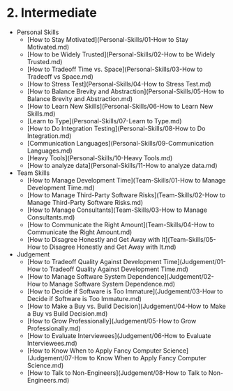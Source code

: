 # 2. Intermediate

- Personal Skills
	- [How to Stay Motivated](Personal-Skills/01-How to Stay Motivated.md)
	- [How to be Widely Trusted](Personal-Skills/02-How to be Widely Trusted.md)
	- [How to Tradeoff Time vs. Space](Personal-Skills/03-How to Tradeoff vs Space.md)
	- [How to Stress Test](Personal-Skills/04-How to Stress Test.md)
	- [How to Balance Brevity and Abstraction](Personal-Skills/05-How to Balance Brevity and Abstraction.md)
	- [How to Learn New Skills](Personal-Skills/06-How to Learn New Skills.md)
	- [Learn to Type](Personal-Skills/07-Learn to Type.md)
	- [How to Do Integration Testing](Personal-Skills/08-How to Do Integration.md)
	- [Communication Languages](Personal-Skills/09-Communication Languages.md)
	- [Heavy Tools](Personal-Skills/10-Heavy Tools.md)
	- [How to analyze data](Personal-Skills/11-How to analyze data.md)
- Team Skills
	- [How to Manage Development Time](Team-Skills/01-How to Manage Development Time.md)
	- [How to Manage Third-Party Software Risks](Team-Skills/02-How to Manage Third-Party Software Risks.md)
	- [How to Manage Consultants](Team-Skills/03-How to Manage Consultants.md)
	- [How to Communicate the Right Amount](Team-Skills/04-How to Communicate the Right Amount.md)
	- [How to Disagree Honestly and Get Away with It](Team-Skills/05-How to Disagree Honestly and Get Away with It.md)
- Judgement
	- [How to Tradeoff Quality Against Development Time](Judgement/01-How to Tradeoff Quality Against Development Time.md)
	- [How to Manage Software System Dependence](Judgement/02-How to Manage Software System Dependence.md)
	- [How to Decide if Software is Too Immature](Judgement/03-How to Decide if Software is Too Immature.md)
	- [How to Make a Buy vs. Build Decision](Judgement/04-How to Make a Buy vs Build Decision.md)
	- [How to Grow Professionally](Judgement/05-How to Grow Professionally.md)
	- [How to Evaluate Interviewees](Judgement/06-How to Evaluate Interviewees.md)
	- [How to Know When to Apply Fancy Computer Science](Judgement/07-How to Know When to Apply Fancy Computer Science.md)
	- [How to Talk to Non-Engineers](Judgement/08-How to Talk to Non-Engineers.md)